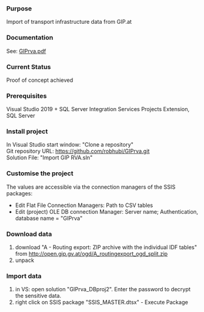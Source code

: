 ### Purpose

Import of transport infrastructure data from GIP.at

### Documentation

See: [GIPrva.pdf](p_GIPrva_V0.pdf)

### Current Status

Proof of concept achieved 

### Prerequisites

Visual Studio 2019 + SQL Server Integration Services Projects Extension, SQL Server

### Install project

In Visual Studio start window: "Clone a repository" <br/>
Git repository URL: https://github.com/robhubi/GIPrva.git <br/>
Solution File: "Import GIP RVA.sln"

### Customise the project

The values are accessible via the connection managers of the SSIS packages:

* Edit Flat File Connection Managers: Path to CSV tables
* Edit (project) OLE DB connection Manager: Server name; Authentication, database name = "GIPrva"

### Download data

1. download "A - Routing export: ZIP archive with the individual IDF tables" from http://open.gip.gv.at/ogd/A_routingexport_ogd_split.zip
2. unpack

### Import data

1. in VS: open solution "GIPrva_DBproj2". Enter the password to decrypt the sensitive data. 
2. right click on SSIS package "SSIS_MASTER.dtsx" - Execute Package